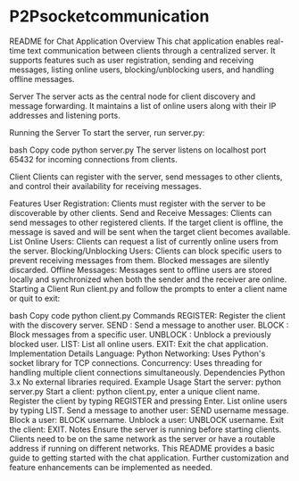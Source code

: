 # P2Psocketcommunication

README for Chat Application
Overview
This chat application enables real-time text communication between clients through a centralized server. It supports features such as user registration, sending and receiving messages, listing online users, blocking/unblocking users, and handling offline messages.

Server
The server acts as the central node for client discovery and message forwarding. It maintains a list of online users along with their IP addresses and listening ports.

Running the Server
To start the server, run server.py:

bash
Copy code
python server.py
The server listens on localhost port 65432 for incoming connections from clients.

Client
Clients can register with the server, send messages to other clients, and control their availability for receiving messages.

Features
User Registration: Clients must register with the server to be discoverable by other clients.
Send and Receive Messages: Clients can send messages to other registered clients. If the target client is offline, the message is saved and will be sent when the target client becomes available.
List Online Users: Clients can request a list of currently online users from the server.
Blocking/Unblocking Users: Clients can block specific users to prevent receiving messages from them. Blocked messages are silently discarded.
Offline Messages: Messages sent to offline users are stored locally and synchronized when both the sender and the receiver are online.
Starting a Client
Run client.py and follow the prompts to enter a client name or quit to exit:

bash
Copy code
python client.py
Commands
REGISTER: Register the client with the discovery server.
SEND <PeerName> <Message>: Send a message to another user.
BLOCK <UserName>: Block messages from a specific user.
UNBLOCK <UserName>: Unblock a previously blocked user.
LIST: List all online users.
EXIT: Exit the chat application.
Implementation Details
Language: Python
Networking: Uses Python's socket library for TCP connections.
Concurrency: Uses threading for handling multiple client connections simultaneously.
Dependencies
Python 3.x
No external libraries required.
Example Usage
Start the server: python server.py
Start a client: python client.py, enter a unique client name.
Register the client by typing REGISTER and pressing Enter.
List online users by typing LIST.
Send a message to another user: SEND username message.
Block a user: BLOCK username.
Unblock a user: UNBLOCK username.
Exit the client: EXIT.
Notes
Ensure the server is running before starting clients.
Clients need to be on the same network as the server or have a routable address if running on different networks.
This README provides a basic guide to getting started with the chat application. Further customization and feature enhancements can be implemented as needed.
